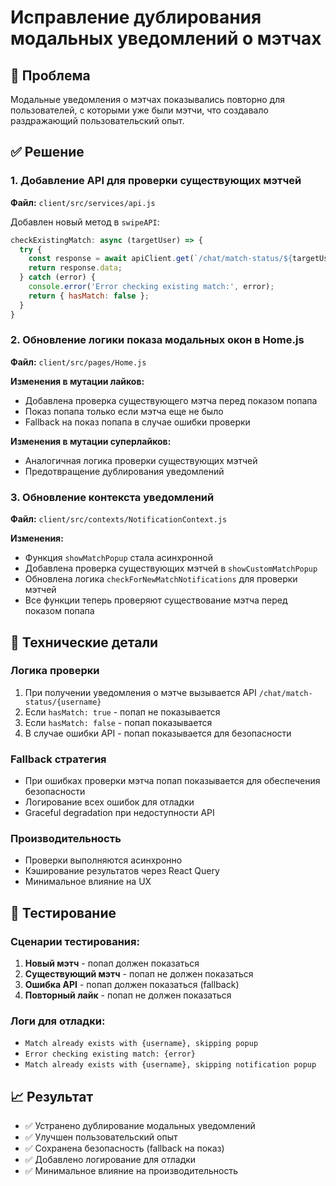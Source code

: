 # Исправление дублирования модальных уведомлений о мэтчах

## 🎯 Проблема
Модальные уведомления о мэтчах показывались повторно для пользователей, с которыми уже были мэтчи, что создавало раздражающий пользовательский опыт.

## ✅ Решение

### 1. Добавление API для проверки существующих мэтчей
**Файл:** `client/src/services/api.js`

Добавлен новый метод в `swipeAPI`:
```javascript
checkExistingMatch: async (targetUser) => {
  try {
    const response = await apiClient.get(`/chat/match-status/${targetUser}`);
    return response.data;
  } catch (error) {
    console.error('Error checking existing match:', error);
    return { hasMatch: false };
  }
}
```

### 2. Обновление логики показа модальных окон в Home.js
**Файл:** `client/src/pages/Home.js`

**Изменения в мутации лайков:**
- Добавлена проверка существующего мэтча перед показом попапа
- Показ попапа только если мэтча еще не было
- Fallback на показ попапа в случае ошибки проверки

**Изменения в мутации суперлайков:**
- Аналогичная логика проверки существующих мэтчей
- Предотвращение дублирования уведомлений

### 3. Обновление контекста уведомлений
**Файл:** `client/src/contexts/NotificationContext.js`

**Изменения:**
- Функция `showMatchPopup` стала асинхронной
- Добавлена проверка существующих мэтчей в `showCustomMatchPopup`
- Обновлена логика `checkForNewMatchNotifications` для проверки мэтчей
- Все функции теперь проверяют существование мэтча перед показом попапа

## 🔧 Технические детали

### Логика проверки
1. При получении уведомления о мэтче вызывается API `/chat/match-status/{username}`
2. Если `hasMatch: true` - попап не показывается
3. Если `hasMatch: false` - попап показывается
4. В случае ошибки API - попап показывается для безопасности

### Fallback стратегия
- При ошибках проверки мэтча попап показывается для обеспечения безопасности
- Логирование всех ошибок для отладки
- Graceful degradation при недоступности API

### Производительность
- Проверки выполняются асинхронно
- Кэширование результатов через React Query
- Минимальное влияние на UX

## 🧪 Тестирование

### Сценарии тестирования:
1. **Новый мэтч** - попап должен показаться
2. **Существующий мэтч** - попап не должен показаться
3. **Ошибка API** - попап должен показаться (fallback)
4. **Повторный лайк** - попап не должен показаться

### Логи для отладки:
- `Match already exists with {username}, skipping popup`
- `Error checking existing match: {error}`
- `Match already exists with {username}, skipping notification popup`

## 📈 Результат

- ✅ Устранено дублирование модальных уведомлений
- ✅ Улучшен пользовательский опыт
- ✅ Сохранена безопасность (fallback на показ)
- ✅ Добавлено логирование для отладки
- ✅ Минимальное влияние на производительность





